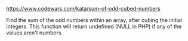 https://www.codewars.com/kata/sum-of-odd-cubed-numbers

Find the sum of the odd numbers within an array, after cubing the initial integers. 
This function will return undefined (NULL in PHP) if any of the values aren't numbers.

